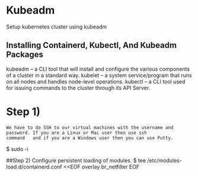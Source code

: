# Kubeadm
Setup kubernetes cluster using kubeadm
## Installing Containerd, Kubectl, And Kubeadm Packages
 
  kubeadm – a CLI tool that will install and configure the various components of a cluster in a standard way.
  kubelet – a system service/program that runs on all nodes and handles node-level operations.
  kubectl – a CLI tool used for issuing commands to the cluster through its API Server.

# Step 1) 
    We have to do SSH to our virtual machines with the username and password. If you are a Linux or Mac user then use ssh           command   and if you are a Windows user then you can use Putty.

  $ sudo -i

##Step 2) Configure persistent loading of modules.
      $ tee /etc/modules-load.d/containerd.conf <<EOF
        overlay
        br_netfilter
        EOF
